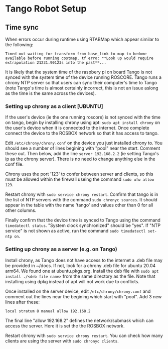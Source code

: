 # Tango Robot Setup

## Time sync
When errors occur during runtime using RTABMap which appear similar to the following:

`Timed out waiting for transform from base_link to map to bedome available before running costmap, tf erro: **Look up would require extrapolation 21231.90123s into the past**...`

It is likely that the system time of the raspbery pi on board Tango is not synced with the system time of the device running ROSCORE. Tango runs a chrony NTP server so that users can sync their computer's time to Tango (note Tango's time is almost certainly incorrect, this is not an issue aslong as the time is the same across the devices).

### Setting up chrony as a client \[UBUNTU]
If the user's device (ie the one running roscore) is not synced with the time on tango, begin by installing chrony using apt: `sudo apt install chrony` on the user's device when it is connected to the internet. Once complete connect the device to the ROSBOX network so that it has access to tango.

Edit `/etc/chrony/chrony.conf` on the device you just installed chrony to. You should see a number of lines begining with "pool" near the start. Comment these out. Then below, add the line ```server 192.168.2.2``` (ie setting Tango's ip as the chrony server). There is no need to change anything else in the conf file.

Chrony uses the port '123' to confer between server and clients, so this must be allowed within the firewall useing the command `sudo ufw allow 123`.

Restart chrony with `sudo service chrony restart`. Confirm that tango is in the list of NTP servers with the command `sudo chronyc sources`. It should appear in the table with the name 'tango' and values other than 0 for all other columns.

Finally confirm that the device time is synced to Tango using the command `timedatectl status`. "System clock synchronized" should be "yes". If "NTP service" is not shown as active, run the command `sudo timedatectl set-ntp on`.

### Setting up chrony as a server (e.g. on Tango)
Install chrony, as Tango does not have access to the internet a .deb file may be provided in ~/docs. If not, look for a chrony .deb file for ubuntu 20.04 arm64. We found one at ubuntu.pkgs.org. Install the deb file with `sudo apt install ./<deb file name>` from the same directory as the file. Note that installing using dpkg instead of apt will not work due to conflicts.

Once installed on the server device, edit `/etc/chrony/chrony.conf` and comment out the lines near the begining which start with "pool". Add 3 new lines after these:

`local stratum 8
manual
allow 192.168.2`

The final line "allow 192.168.2" defines the network/submask which can access the server. Here it is set the the ROSBOX network.

Restart chrony with `sudo service chrony restart`. You can check how many clients are using the server with `sudo chronyc clients`.
